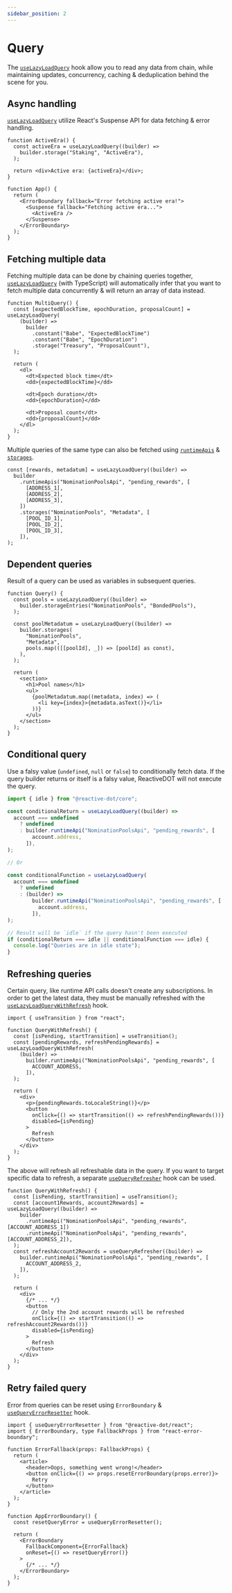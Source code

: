 ```yaml
---
sidebar_position: 2
---
```


# Query

The [`useLazyLoadQuery`](/api/react/function/useLazyLoadQuery) hook allow you to read any data from chain, while maintaining updates, concurrency, caching & deduplication behind the scene for you.

## Async handling

[`useLazyLoadQuery`](/api/react/function/useLazyLoadQuery) utilize React's Suspense API for data fetching & error handling.

```tsx
function ActiveEra() {
  const activeEra = useLazyLoadQuery((builder) =>
    builder.storage("Staking", "ActiveEra"),
  );

  return <div>Active era: {activeEra}</div>;
}

function App() {
  return (
    <ErrorBoundary fallback="Error fetching active era!">
      <Suspense fallback="Fetching active era...">
        <ActiveEra />
      </Suspense>
    </ErrorBoundary>
  );
}
```

## Fetching multiple data

Fetching multiple data can be done by chaining queries together, [`useLazyLoadQuery`](/api/react/function/useLazyLoadQuery) (with TypeScript) will automatically infer that you want to fetch multiple data concurrently & will return an array of data instead.

```tsx
function MultiQuery() {
  const [expectedBlockTime, epochDuration, proposalCount] = useLazyLoadQuery(
    (builder) =>
      builder
        .constant("Babe", "ExpectedBlockTime")
        .constant("Babe", "EpochDuration")
        .storage("Treasury", "ProposalCount"),
  );

  return (
    <dl>
      <dt>Expected block time</dt>
      <dd>{expectedBlockTime}</dd>

      <dt>Epoch duration</dt>
      <dd>{epochDuration}</dd>

      <dt>Proposal count</dt>
      <dd>{proposalCount}</dd>
    </dl>
  );
}
```

Multiple queries of the same type can also be fetched using [`runtimeApis`](/api/core/class/Query#runtimeApis) & [`storages`](/api/core/class/Query#storages).

```tsx
const [rewards, metadatum] = useLazyLoadQuery((builder) =>
  builder
    .runtimeApis("NominationPoolsApi", "pending_rewards", [
      [ADDRESS_1],
      [ADDRESS_2],
      [ADDRESS_3],
    ])
    .storages("NominationPools", "Metadata", [
      [POOL_ID_1],
      [POOL_ID_2],
      [POOL_ID_3],
    ]),
);
```

## Dependent queries

Result of a query can be used as variables in subsequent queries.

```tsx
function Query() {
  const pools = useLazyLoadQuery((builder) =>
    builder.storageEntries("NominationPools", "BondedPools"),
  );

  const poolMetadatum = useLazyLoadQuery((builder) =>
    builder.storages(
      "NominationPools",
      "Metadata",
      pools.map(([[poolId], _]) => [poolId] as const),
    ),
  );

  return (
    <section>
      <h1>Pool names</h1>
      <ul>
        {poolMetadatum.map((metadata, index) => (
          <li key={index}>{metadata.asText()}</li>
        ))}
      </ul>
    </section>
  );
}
```

## Conditional query

Use a falsy value (`undefined`, `null` or `false`) to conditionally fetch data. If the query builder returns or itself is a falsy value, ReactiveDOT will not execute the query.

```ts
import { idle } from "@reactive-dot/core";

const conditionalReturn = useLazyLoadQuery((builder) =>
  account === undefined
    ? undefined
    : builder.runtimeApi("NominationPoolsApi", "pending_rewards", [
        account.address,
      ]),
);

// Or

const conditionalFunction = useLazyLoadQuery(
  account === undefined
    ? undefined
    : (builder) =>
        builder.runtimeApi("NominationPoolsApi", "pending_rewards", [
          account.address,
        ]),
);

// Result will be `idle` if the query hasn't been executed
if (conditionalReturn === idle || conditionalFunction === idle) {
  console.log("Queries are in idle state");
}
```

## Refreshing queries

Certain query, like runtime API calls doesn't create any subscriptions. In order to get the latest data, they must be manually refreshed with the [`useLazyLoadQueryWithRefresh`](/api/react/function/useLazyLoadQueryWithRefresh) hook.

```tsx
import { useTransition } from "react";

function QueryWithRefresh() {
  const [isPending, startTransition] = useTransition();
  const [pendingRewards, refreshPendingRewards] = useLazyLoadQueryWithRefresh(
    (builder) =>
      builder.runtimeApi("NominationPoolsApi", "pending_rewards", [
        ACCOUNT_ADDRESS,
      ]),
  );

  return (
    <div>
      <p>{pendingRewards.toLocaleString()}</p>
      <button
        onClick={() => startTransition(() => refreshPendingRewards())}
        disabled={isPending}
      >
        Refresh
      </button>
    </div>
  );
}
```

The above will refresh all refreshable data in the query. If you want to target specific data to refresh, a separate [`useQueryRefresher`](/api/react/function/useQueryRefresher) hook can be used.

```tsx
function QueryWithRefresh() {
  const [isPending, startTransition] = useTransition();
  const [account1Rewards, account2Rewards] = useLazyLoadQuery((builder) =>
    builder
      .runtimeApi("NominationPoolsApi", "pending_rewards", [ACCOUNT_ADDRESS_1])
      .runtimeApi("NominationPoolsApi", "pending_rewards", [ACCOUNT_ADDRESS_2]),
  );
  const refreshAccount2Rewards = useQueryRefresher((builder) =>
    builder.runtimeApi("NominationPoolsApi", "pending_rewards", [
      ACCOUNT_ADDRESS_2,
    ]),
  );

  return (
    <div>
      {/* ... */}
      <button
        // Only the 2nd account rewards will be refreshed
        onClick={() => startTransition(() => refreshAccount2Rewards())}
        disabled={isPending}
      >
        Refresh
      </button>
    </div>
  );
}
```

## Retry failed query

Error from queries can be reset using `ErrorBoundary` & [`useQueryErrorResetter`](/api/react/function/useQueryErrorResetter) hook.

```tsx
import { useQueryErrorResetter } from "@reactive-dot/react";
import { ErrorBoundary, type FallbackProps } from "react-error-boundary";

function ErrorFallback(props: FallbackProps) {
  return (
    <article>
      <header>Oops, something went wrong!</header>
      <button onClick={() => props.resetErrorBoundary(props.error)}>
        Retry
      </button>
    </article>
  );
}

function AppErrorBoundary() {
  const resetQueryError = useQueryErrorResetter();

  return (
    <ErrorBoundary
      FallbackComponent={ErrorFallback}
      onReset={() => resetQueryError()}
    >
      {/* ... */}
    </ErrorBoundary>
  );
}
```
